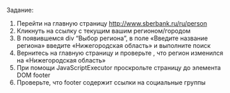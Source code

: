 Задание:
1.	Перейти на главную страницу  http://www.sberbank.ru/ru/person
2.	Кликнуть на ссылку с текущим вашим регионом/городом
3.	В появившемся div “Выбор региона”, в поле «Введите название региона» введите «Нижегородская область» и выполните поиск
4.	Вернитесь на главную страницу и проверьте , что регион изменился на  «Нижегородская область»
5.	При помощи  JavaScriptExecutor проскрольте страницу до элемента DOM footer
6.	Проверьте, что  footer содержит ссылки на социальные группы
